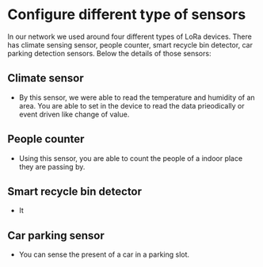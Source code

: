 # Configure different type of sensors
In our network we used around four different types of LoRa devices. There has climate sensing sensor, people counter, smart recycle bin detector, car parking detection sensors. Below the details of those sensors:

## Climate sensor
- By this sensor, we were able to read the temperature and humidity of an area. You are able to set in the device to read the data prieodically or event driven like change of value.

## People counter
- Using this sensor, you are able to count the people of a indoor place they are passing by.


## Smart recycle bin detector
- It 

## Car parking sensor
- You can sense the present of a car in a parking slot.
